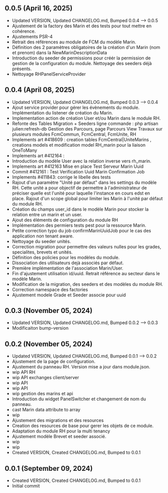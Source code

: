 ## 0.0.5 (April 16, 2025)
- Updated VERSION, Updated CHANGELOG.md, Bumped 0.0.4 –> 0.0.5
- Ajustement de la factory des Marin et des tests pour tout mettre en cohérence.
- Ajustements PSR-4
- Retrait des références au module de FCM du modèle Marin.
- Définition des 2 paramètres obligatoires de la création d'un Marin (nom et prenom) dans la NewMarinDescriptionData
- Introduction du seeder de permissions pour créér la permission de gestion de la configuration du module. Nettoyage des seeders déjà présents.
- Nettoyage RHPanelServiceProvider

## 0.0.4 (April 08, 2025)
- Updated VERSION, Updated CHANGELOG.md, Bumped 0.0.3 –> 0.0.4
- Ajout service provider pour gérer les évènements du module. Implémentation du listener de création du Marin.
- Implementation action de création User et/ou Marin dans le module RH.
- Refonte des Tables Migration + Seeders ligne commande : php artisan julien:refresh-db Gestion  des Parcours, page Parcours View Travaux sur plusieurs modules FcmCommun, FcmCentral, FcmUnite, RH
- Implements art #418609 : creation tables FcmCentral|UniteMarins , creations models et modification model RH_marin pour la liaison OneToMany
- Implements art #412164 :
- Introduction du modèle User avec la relation inverse vers rh_marin.
- Implements art #412163 Mise en place Test Serveur Marin Uuid
- Commit #412161 : Test Verification Uuid Marin Confirmation Job
- Implements #411843: corrige le libelle des tests
- Rajout d'un paramètre "Unité par défaut" dans les settings du modèle RH. Cette unité a pour objectif de permettre à l'administrateur de préciser quelle est l'unité pour laquelle l'instance en cours edst en place. Rajout d'un scope global pour limiter les Marin à l'unité par défaut du module RH.
- Création du champs user_id dans le modèle Marin pour stocker la relation entre un marin et un user.
- Ajout des éléments de configuration du module RH
- Implémentation des permiers tests pest pour la ressource Marin.
- Petite correction typo du job confirmMarinUuidJob pour le cas des application non tenant aware.
- Nettoyage du seeder unités.
- Correction migration pour permettre des valeurs nulles pour les grades, specialites, brevets et unités.
- Définition des policies pour les modèles du module.
- Dissociation des utilisateurs dejà associés par défaut.
- Première implémentation de l'association Marin/User.
- Fin d'ajustement utilisation id/uuid. Retrait référence au secteur dans le modèle Marin.
- Modification de la migration, des seeders et des modèles du module RH.
- Correction namespace des factories
- Ajustement modele Grade et Seeder associe pour uuid

## 0.0.3 (November 05, 2024)
- Updated VERSION, Updated CHANGELOG.md, Bumped 0.0.2 –> 0.0.3
- Modificaiton bump-version

## 0.0.2 (November 05, 2024)
- Updated VERSION, Updated CHANGELOG.md, Bumped 0.0.1 –> 0.0.2
- Ajustement de la page de configuration.
- Ajustement du panneau RH. Version mise a jour dans module.json.
- wip API RH
- wip API exchanges client/server
- wip API
- wip API
- wip gestion des marins et api
- Introduction du widget PanelSwitcher et changement de nom du panneau.
- cast Marin data attribute to array
- wip
- Ajustement des migrations et des resources
- Creation des resources de base pour gerer les objets de ce module.
- Adaptation du module RH pour la multi tenancy
- Ajustement modèle Brevet et seeder associé.
- wip
- wip
- Created VERSION, Created CHANGELOG.md, Bumped to 0.0.1

## 0.0.1 (September 09, 2024)
- Created VERSION, Created CHANGELOG.md, Bumped to 0.0.1
- Initial commit


